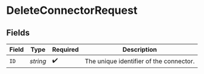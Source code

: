 # DeleteConnectorRequest


## Fields

| Field                                   | Type                                    | Required                                | Description                             |
| --------------------------------------- | --------------------------------------- | --------------------------------------- | --------------------------------------- |
| `ID`                                    | *string*                                | :heavy_check_mark:                      | The unique identifier of the connector. |